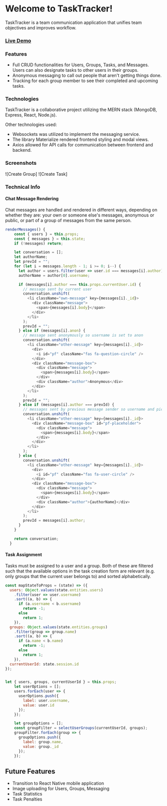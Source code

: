 # Welcome to TaskTracker!

TaskTracker is a team communication application that unifies team objectives and improves workflow.

### [Live Demo](https://task-trackr.herokuapp.com/)

### Features

+ Full CRUD functionalities for Users, Groups, Tasks, and Messages. Users can also designate tasks to other users in their groups.
+ Anonymous messaging to call out people that aren't getting things done.
+ Tracking for each group member to see their completed and upcoming tasks.

### Technologies
TaskTracker is a collaborative project utilizing the MERN stack (MongoDB, Express, React, Node.js).

Other technologies used:
+ Websockets was utilized to implement the messaging service. 
+ The library Materialize rendered frontend styling and modal views.
+ Axios allowed for API calls for communication between frontend and backend.

### Screenshots

![Create Group]
![Create Task]

### Technical Info

#### Chat Message Rendering
Chat messages are handled and rendered in different ways, depending on whether they are: your own or someone else's messages, anonymous or public, or part of a group of messages from the same person.

```js
renderMessages() {
    const { users } = this.props;
    const { messages } = this.state;
    if (!messages) return;

    let conversation = [];
    let authorName;
    let prevId = "";
    for (let i = messages.length - 1; i >= 0; i--) {
      let author = users.filter(user => user.id === messages[i].author);
      authorName = author[0].username;

      if (messages[i].author === this.props.currentUser.id) {
        // message sent by current user
        conversation.unshift(
          <li className="own-message" key={messages[i]._id}>
            <div className="message">
              <span>{messages[i].body}</span>
            </div>
          </li>
        );
        prevId = "";
      } else if (messages[i].anon) {
        // message sent anonymously so username is set to anon
        conversation.unshift(
          <li className="other-message" key={messages[i]._id}>
            <div>
              <i id="pf" className="fas fa-question-circle" />
            </div>
            <div className="message-box">
              <div className="message">
                <span>{messages[i].body}</span>
              </div>
              <div className="author">Anonymous</div>
            </div>
          </li>
        );
        prevId = "";
      } else if (messages[i].author === prevId) {
        // messages sent by previous message sender so username and picture arent shown again
        conversation.unshift(
          <li className="other-message" key={messages[i]._id}>
            <div className="message-box" id="pf-placeholder">
              <div className="message">
                <span>{messages[i].body}</span>
              </div>
            </div>
          </li>
        );
      } else {
        conversation.unshift(
          <li className="other-message" key={messages[i]._id}>
            <div>
              <i id="pf" className="fas fa-user-circle" />
            </div>
            <div className="message-box">
              <div className="message">
                <span>{messages[i].body}</span>
              </div>
              <div className="author">{authorName}</div>
            </div>
          </li>
        );
        prevId = messages[i].author;
      }
    }

    return conversation;
  }
```

#### Task Assignment
Tasks must be assigned to a user and a group. Both of these are filtered such that the available options in the task creation form are relevant (e.g. only groups that the current user belongs to) and sorted alphabetically.

```js
const mapStateToProps = (state) => ({
  users: Object.values(state.entities.users)
    .filter(user => user.username)
    .sort((a, b) => {
      if (a.username < b.username)
        return -1;
      else
        return 1;
    }),
  groups: Object.values(state.entities.groups)
    .filter(group => group.name)
    .sort((a, b) => {
      if (a.name < b.name)
        return -1;
      else
        return 1;
    }),
  currentUserId: state.session.id
});


let { users, groups, currentUserId } = this.props;
    let userOptions = [];
    users.forEach(user => {
      userOptions.push({
        label: user.username,
        value: user.id
      });
    });

    let groupOptions = [];
    const groupFilter = selectUserGroups(currentUserId, groups);
    groupFilter.forEach(group => {
      groupOptions.push({
        label: group.name,
        value: group._id
      });
    });
```


## Future Features

+ Transition to React Native mobile application
+ Image uploading for Users, Groups, Messaging
+ Task Statistics
+ Task Penalties
